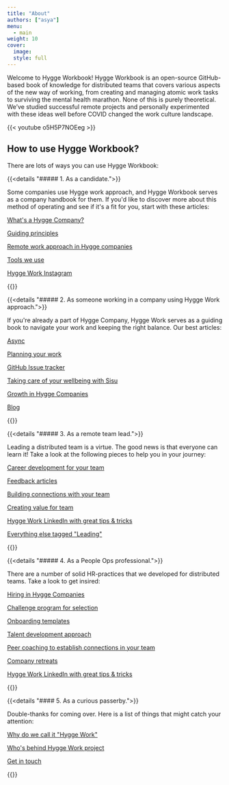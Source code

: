 ```yaml
---
title: "About"
authors: ["asya"]
menu:
  - main
weight: 10
cover:
  image:
  style: full
---
```


Welcome to Hygge Workbook! Hygge Workbook is an open-source GitHub-based book of knowledge for distributed teams that covers various aspects of the new way of working, from creating and managing atomic work tasks to surviving the mental health marathon. None of this is purely theoretical. We’ve studied successful remote projects and personally experimented with these ideas well before COVID changed the work culture landscape.

{{< youtube o5H5P7NOEeg >}}

## How to use Hygge Workbook?

There are lots of ways you can use Hygge Workbook:

{{<details "##### 1. As a candidate.">}}

Some companies use Hygge work approach, and Hygge Workbook serves as a company handbook for them. If you'd like to discover more about this method of operating and see if it's a fit for you, start with these articles:

[What's a Hygge Company?](https://hygge.work/hygge-work/)

[Guiding principles](https://hygge.work/guiding-principles/)

[Remote work approach in Hygge companies](https://hygge.work/remote-work/)

[Tools we use](chttps://hygge.work/tools/)

[Hygge Work Instagram](https://www.instagram.com/hygge.work/)

{{</details>}}

{{<details "##### 2. As someone working in a company using Hygge Work approach.">}}

If you're already a part of Hygge Company, Hygge Work serves as a guiding book to navigate your work and keeping the right balance. Our best articles:

[Async](https://hygge.work/communication/async/)

[Planning your work](https://hygge.work/remote-work/planning/)

[GitHub Issue tracker](https://hygge.work/github/issue-tracker/)

[Taking care of your wellbeing with Sisu](https://hygge.work/sisu/)

[Growth in Hygge Companies](https://hygge.work/growing/personal-growth/)

[Blog](https://hygge.work/blog/)

{{</details>}}

{{<details "##### 3. As a remote team lead.">}}

Leading a distributed team is a virtue. The good news is that everyone can learn it! Take a look at the following pieces to help you in your journey:

[Career development for your team](https://hygge.work/growing/career-development/)

[Feedback articles](https://hygge.work/tags/feedback/)

[Building connections with your team](https://hygge.work/blog/in-depth/)

[Creating value for team](https://hygge.work/blog/anchors/)

[Hygge Work LinkedIn with great tips & tricks ](https://www.linkedin.com/company/hyggework)

[Everything else tagged "Leading"](https://hygge.work/tags/leading/)

{{</details>}}

{{<details "##### 4. As a People Ops professional.">}}

There are a number of solid HR-practices that we developed for distributed teams. Take a look to get insired:

[Hiring in Hygge Companies](https://hygge.work/growing/)

[Challenge program for selection](https://hygge.work/growing/challenge-program/)

[Onboarding templates](https://hygge.work/growing/onboarding/)

[Talent development approach](https://hygge.work/growing/career-development/)

[Peer coaching to establish connections in your team](https://hygge.work/communication/peer-coaching/)

[Company retreats](https://hygge.work/blog/workation-how-to/)

[Hygge Work LinkedIn with great tips & tricks ](https://www.linkedin.com/company/hyggework)

{{</details>}}

{{<details "#### 5. As a curious passerby.">}}

Double-thanks for coming over. Here is a list of things that might catch your attention:

[Why do we call it "Hygge Work"](https://hygge.work/hygge-work/)

[Who's behind Hygge Work project](https://hygge.work/team/)

[Get in touch](mailto:hello@hygge.work)

{{</details>}}

